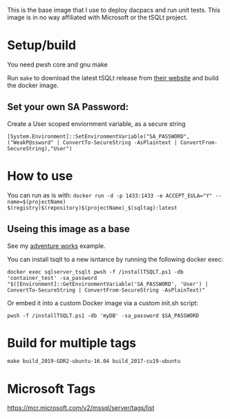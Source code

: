 This is the base image that I use to deploy dacpacs and run unit tests. This image is in no way affiliated with Microsoft or the tSQLt project.

# Setup/build
You need pwsh core and gnu make

Run `make` to download the latest tSQLt release from [their website](http://tsqlt.org/download/tsqlt/) and build the docker image. 

## Set your own SA Password:
Create a User scoped enviornment variable, as a secure string
```
[System.Environment]::SetEnvironmentVariable("SA_PASSWORD",("WeakP@ssword" | ConvertTo-SecureString -AsPlaintext | ConvertFrom-SecureString),"User")
```
# How to use
You can run as is with: `docker run -d -p 1433:1433 -e ACCEPT_EULA="Y" --name=$(projectName) $(registry)$(repository)$(projectName)_$(sqltag):latest`

## Useing this image as a base
See my [adventure works]() example.



You can install tsqlt to a new isntance by running the following docker exec:
```
docker exec sqlserver_tsqlt pwsh -f /installTSQLT.ps1 -db 'container_test' -sa_password "$([Environment]::GetEnvironmentVariable('SA_PASSWORD', 'User') | ConvertTo-SecureString | ConvertFrom-SecureString -AsPlainText)"
```

Or embed it into a custom Docker image via a custom init.sh script:
```
pwsh -f /installTSQLT.ps1 -db 'myDB' -sa_password $SA_PASSWORD
```

# Build for multiple tags
```
make build_2019-GDR2-ubuntu-16.04 build_2017-cu19-ubuntu
```

# Microsoft Tags
https://mcr.microsoft.com/v2/mssql/server/tags/list